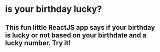 # is your birthday lucky?

## This fun little ReactJS app says if your birthday is lucky or not based on your birthdate and a lucky number. Try it!
